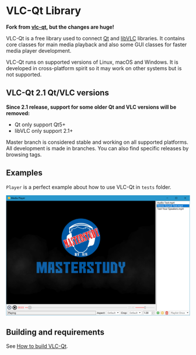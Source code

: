 # VLC-Qt Library

**Fork from [vlc-qt](https://github.com/vlc-qt/vlc-qt), but the changes are huge!**

VLC-Qt is a free library used to connect [Qt](http://qt.io) and
[libVLC](http://videolan.org) libraries. It contains core classes for main
media playback and also some GUI classes for faster media player development.

VLC-Qt runs on supported versions of Linux, macOS and Windows. It is developed
in cross-platform spirit so it may work on other systems but is not supported.

## VLC-Qt 2.1 Qt/VLC versions
**Since 2.1 release, support for some older Qt and VLC versions will be removed:**
 - Qt only support Qt5+
 - libVLC only support 2.1+

Master branch is considered stable and working on all supported platforms.
All development is made in branches. You can also find specific releases by
browsing tags.


## Examples
`Player` is a perfect example about how to use VLC-Qt in `tests` folder.

![screenshot on windows](screenshots/screenshot-1.png)


## Building and requirements
See [How to build VLC-Qt](BUILDING.md).
